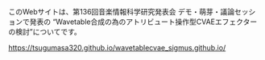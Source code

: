 このWebサイトは、第136回音楽情報科学研究発表会 デモ・萌芽・議論セッションで発表の “Wavetable合成の為のアトリビュート操作型CVAEエフェクターの検討”についてです。

https://tsugumasa320.github.io/wavetablecvae_sigmus.github.io/
